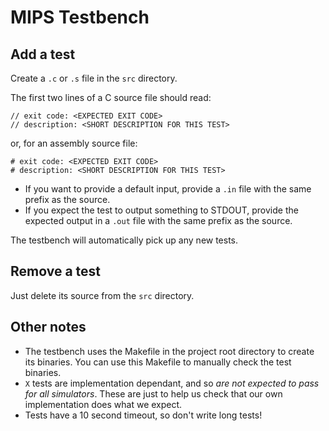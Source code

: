 # MIPS Testbench

## Add a test

Create a `.c` or `.s` file in the `src` directory.

The first two lines of a C source file should read:
```
// exit code: <EXPECTED EXIT CODE>
// description: <SHORT DESCRIPTION FOR THIS TEST>
```
or, for an assembly source file:
```
# exit code: <EXPECTED EXIT CODE>
# description: <SHORT DESCRIPTION FOR THIS TEST>
```

* If you want to provide a default input, provide a `.in` file with the same prefix as the source.
* If you expect the test to output something to STDOUT, provide the expected output
in a `.out` file with the same prefix as the source.

The testbench will automatically pick up any new tests.

## Remove a test

Just delete its source from the `src` directory.

## Other notes

* The testbench uses the Makefile in the project root directory to create its binaries.
  You can use this Makefile to manually check the test binaries.
* `X` tests are implementation dependant, and so *are not expected to pass for all
  simulators*. These are just to help us check that our own implementation does what
  we expect.
* Tests have a 10 second timeout, so don't write long tests!
